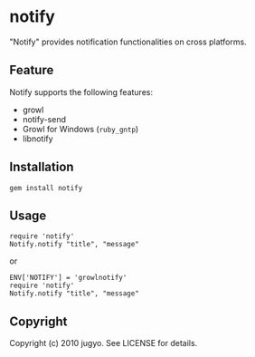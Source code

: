 notify
======

"Notify" provides notification functionalities on cross platforms.

Feature
---------

Notify supports the following features:

- growl
- notify-send
- Growl for Windows (`ruby_gntp`)
- libnotify

Installation
---------

    gem install notify

Usage
---------

    require 'notify'
    Notify.notify "title", "message"

or

    ENV['NOTIFY'] = 'growlnotify'
    require 'notify'
    Notify.notify "title", "message"

Copyright
---------

Copyright (c) 2010 jugyo. See LICENSE for details.
